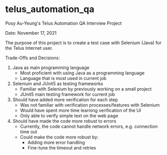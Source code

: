 # telus_automation_qa

Posy Au-Yeung's Telus Automation QA Interview Project

Date: November 17, 2021

The purpose of this project is to create a test case with Selenium (Java) for the Telus Internet user.

Trade-Offs and Decisions:
1. Java as main programming language
   - Most proficient with using Java as a programming language
   - Language that is most used in current job
2. Selenium and JUnit5 as testing frameworks
   - Familiar with Selenium by previously working on a small project
   - JUnit5 main testing framework for current job
3. Should have added more verification for each step
   - Was not familiar with verification processes/features with Selenium
   - Would have spent more time learning verification of the UI
   - Only able to verify simple text on the web page
4. Should have made the code more robust to errors
   - Currently, the code cannot handle network errors, e.g. connection time out
   - Could make the code more robust by:
     - Adding more error handling
     - Fine-tune the timeout and retries
